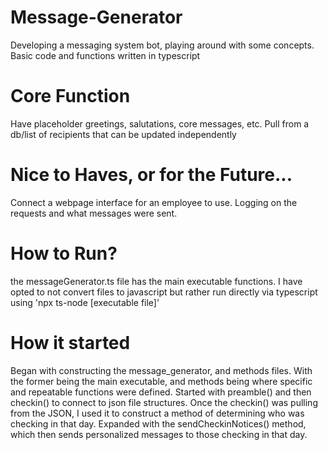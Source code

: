 # Message-Generator
Developing a messaging system bot, playing around with some concepts.  Basic code and functions written in typescript

# Core Function
Have placeholder greetings, salutations, core messages, etc.  Pull from a db/list of recipients that can be updated independently

# Nice to Haves, or for the Future...
Connect a webpage interface for an employee to use.  Logging on the requests and what messages were sent.

# How to Run?
the messageGenerator.ts file has the main executable functions.  I have opted to not convert files to javascript but rather run directly via typescript using 'npx ts-node [executable file]'

# How it started
Began with constructing the message_generator, and methods files.  With the former being the main executable, and methods being where specific and repeatable functions were defined.  Started with preamble() and then checkin() to connect to json file structures.  Once the checkin() was pulling from the JSON, I used it to construct a method of determining who was checking in that day.  Expanded with the sendCheckinNotices() method, which then sends personalized messages to those checking in that day.